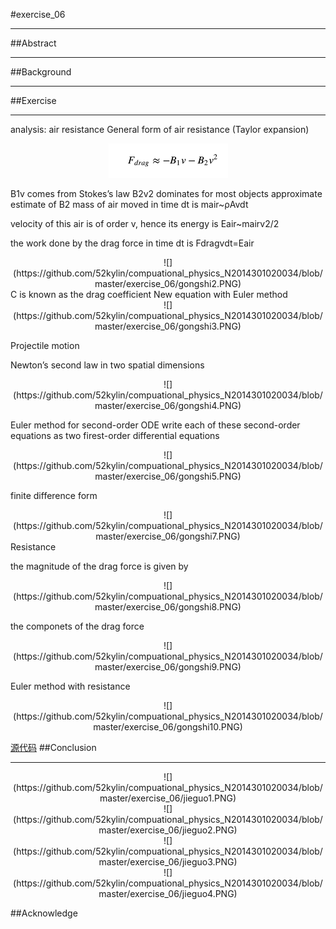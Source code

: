 #exercise_06
***
##Abstract
***

##Background
***
##Exercise
***
analysis:
air resistance
General form of air resistance (Taylor expansion) 
  <div align=center>
![](https://github.com/52kylin/compuational_physics_N2014301020034/blob/master/exercise_06/gongshi1.PNG)
</div>
 B1v comes from Stokes’s law
 B2v2 dominates for most objects
 approximate estimate of B2
 mass of air moved in time dt is mair~ρAvdt

velocity of this air is of order v, hence its energy is Eair~mairv2/2

the work done by the drag force in time dt is Fdragvdt=Eair
  <div align=center>
![](https://github.com/52kylin/compuational_physics_N2014301020034/blob/master/exercise_06/gongshi2.PNG)
</div>
C is known as the drag coefficient 
New equation with Euler method 
 <div align=center>
![](https://github.com/52kylin/compuational_physics_N2014301020034/blob/master/exercise_06/gongshi3.PNG)
</div>

Projectile motion

Newton’s second law in two spatial dimensions 

 <div align=center>
![](https://github.com/52kylin/compuational_physics_N2014301020034/blob/master/exercise_06/gongshi4.PNG)
</div>

Euler method for second-order ODE
write each of these second-order equations as two firest-order differential equations 
 <div align=center>
![](https://github.com/52kylin/compuational_physics_N2014301020034/blob/master/exercise_06/gongshi5.PNG)
</div>

finite difference form 

 <div align=center>
![](https://github.com/52kylin/compuational_physics_N2014301020034/blob/master/exercise_06/gongshi7.PNG)
</div>
Resistance

the magnitude of the drag force is given by 

 <div align=center>
![](https://github.com/52kylin/compuational_physics_N2014301020034/blob/master/exercise_06/gongshi8.PNG)
</div>

the componets of the drag force 

 <div align=center>
![](https://github.com/52kylin/compuational_physics_N2014301020034/blob/master/exercise_06/gongshi9.PNG)
</div>

Euler method with resistance 

 <div align=center>
![](https://github.com/52kylin/compuational_physics_N2014301020034/blob/master/exercise_06/gongshi10.PNG)
</div>

[源代码](https://github.com/52kylin/compuational_physics_N2014301020034/edit/master/exercise_06/exercise_06.py)
##Conclusion
***
 <div align=center>
![](https://github.com/52kylin/compuational_physics_N2014301020034/blob/master/exercise_06/jieguo1.PNG)
</div>
 <div align=center>
![](https://github.com/52kylin/compuational_physics_N2014301020034/blob/master/exercise_06/jieguo2.PNG)
</div>
 <div align=center>
![](https://github.com/52kylin/compuational_physics_N2014301020034/blob/master/exercise_06/jieguo3.PNG)
</div>
 <div align=center>
![](https://github.com/52kylin/compuational_physics_N2014301020034/blob/master/exercise_06/jieguo4.PNG)
</div>


##Acknowledge
